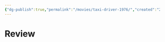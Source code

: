 ```yaml
---
{"dg-publish":true,"permalink":"/movies/taxi-driver-1976/","created":"2024-04-05","updated":"2024-04-05"}
---
```



# Review

